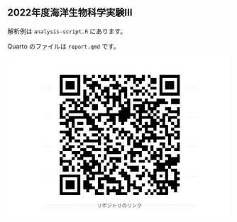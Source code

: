 
## 2022年度海洋生物科学実験III

解析例は `analysis-script.R` にあります。

Quarto のファイルは `report.qmd` です。

![](readme_files/figure-gfm/unnamed-chunk-1-1.png)<!-- -->
